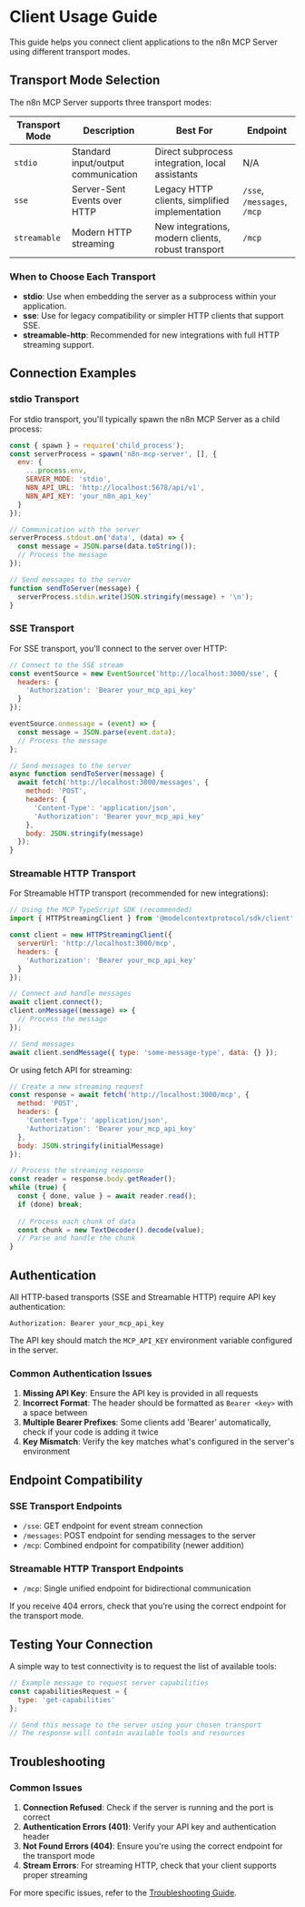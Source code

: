 # Client Usage Guide

This guide helps you connect client applications to the n8n MCP Server using different transport modes.

## Transport Mode Selection

The n8n MCP Server supports three transport modes:

| Transport Mode | Description | Best For | Endpoint |
|---------------|-------------|----------|----------|
| `stdio` | Standard input/output communication | Direct subprocess integration, local assistants | N/A |
| `sse` | Server-Sent Events over HTTP | Legacy HTTP clients, simplified implementation | `/sse`, `/messages`, `/mcp` |
| `streamable` | Modern HTTP streaming | New integrations, modern clients, robust transport | `/mcp` |

### When to Choose Each Transport

- **stdio**: Use when embedding the server as a subprocess within your application.
- **sse**: Use for legacy compatibility or simpler HTTP clients that support SSE.
- **streamable-http**: Recommended for new integrations with full HTTP streaming support.

## Connection Examples

### stdio Transport

For stdio transport, you'll typically spawn the n8n MCP Server as a child process:

```javascript
const { spawn } = require('child_process');
const serverProcess = spawn('n8n-mcp-server', [], {
  env: {
    ...process.env,
    SERVER_MODE: 'stdio',
    N8N_API_URL: 'http://localhost:5678/api/v1',
    N8N_API_KEY: 'your_n8n_api_key'
  }
});

// Communication with the server
serverProcess.stdout.on('data', (data) => {
  const message = JSON.parse(data.toString());
  // Process the message
});

// Send messages to the server
function sendToServer(message) {
  serverProcess.stdin.write(JSON.stringify(message) + '\n');
}
```

### SSE Transport

For SSE transport, you'll connect to the server over HTTP:

```javascript
// Connect to the SSE stream
const eventSource = new EventSource('http://localhost:3000/sse', {
  headers: {
    'Authorization': 'Bearer your_mcp_api_key'
  }
});

eventSource.onmessage = (event) => {
  const message = JSON.parse(event.data);
  // Process the message
};

// Send messages to the server
async function sendToServer(message) {
  await fetch('http://localhost:3000/messages', {
    method: 'POST',
    headers: {
      'Content-Type': 'application/json',
      'Authorization': 'Bearer your_mcp_api_key'
    },
    body: JSON.stringify(message)
  });
}
```

### Streamable HTTP Transport

For Streamable HTTP transport (recommended for new integrations):

```javascript
// Using the MCP TypeScript SDK (recommended)
import { HTTPStreamingClient } from '@modelcontextprotocol/sdk/client';

const client = new HTTPStreamingClient({
  serverUrl: 'http://localhost:3000/mcp',
  headers: {
    'Authorization': 'Bearer your_mcp_api_key'
  }
});

// Connect and handle messages
await client.connect();
client.onMessage((message) => {
  // Process the message
});

// Send messages
await client.sendMessage({ type: 'some-message-type', data: {} });
```

Or using fetch API for streaming:

```javascript
// Create a new streaming request
const response = await fetch('http://localhost:3000/mcp', {
  method: 'POST',
  headers: {
    'Content-Type': 'application/json',
    'Authorization': 'Bearer your_mcp_api_key'
  },
  body: JSON.stringify(initialMessage)
});

// Process the streaming response
const reader = response.body.getReader();
while (true) {
  const { done, value } = await reader.read();
  if (done) break;
  
  // Process each chunk of data
  const chunk = new TextDecoder().decode(value);
  // Parse and handle the chunk
}
```

## Authentication

All HTTP-based transports (SSE and Streamable HTTP) require API key authentication:

```
Authorization: Bearer your_mcp_api_key
```

The API key should match the `MCP_API_KEY` environment variable configured in the server.

### Common Authentication Issues

1. **Missing API Key**: Ensure the API key is provided in all requests
2. **Incorrect Format**: The header should be formatted as `Bearer <key>` with a space between
3. **Multiple Bearer Prefixes**: Some clients add 'Bearer' automatically, check if your code is adding it twice
4. **Key Mismatch**: Verify the key matches what's configured in the server's environment

## Endpoint Compatibility

### SSE Transport Endpoints

- `/sse`: GET endpoint for event stream connection
- `/messages`: POST endpoint for sending messages to the server
- `/mcp`: Combined endpoint for compatibility (newer addition)

### Streamable HTTP Transport Endpoints

- `/mcp`: Single unified endpoint for bidirectional communication

If you receive 404 errors, check that you're using the correct endpoint for the transport mode.

## Testing Your Connection

A simple way to test connectivity is to request the list of available tools:

```javascript
// Example message to request server capabilities
const capabilitiesRequest = {
  type: 'get-capabilities'
};

// Send this message to the server using your chosen transport
// The response will contain available tools and resources
```

## Troubleshooting

### Common Issues

1. **Connection Refused**: Check if the server is running and the port is correct
2. **Authentication Errors (401)**: Verify your API key and authentication header
3. **Not Found Errors (404)**: Ensure you're using the correct endpoint for the transport mode
4. **Stream Errors**: For streaming HTTP, check that your client supports proper streaming

For more specific issues, refer to the [Troubleshooting Guide](./troubleshooting.md).
